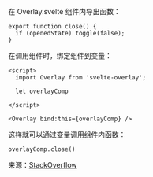 

在 Overlay.svelte 组件内导出函数：

```
export function close() {
  if (openedState) toggle(false);
}
```

在调用组件时，绑定组件到变量：

```
<script>
  import Overlay from 'svelte-overlay';

  let overlayComp
  
</script>

<Overlay bind:this={overlayComp} />
```

这样就可以通过变量调用组件内函数：

```
overlayComp.close()
```

来源：[StackOverflow](https://stackoverflow.com/a/69948972/3054511)


